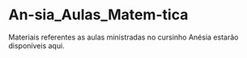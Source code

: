 # An-sia_Aulas_Matem-tica
Materiais referentes as aulas ministradas no cursinho Anésia estarão disponíveis aqui. 
